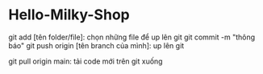 # Hello-Milky-Shop

git add [tên folder/file]: chọn những file để up lên git
git commit -m "thông báo"
git push origin [tên branch của mình]: up lên git

git pull origin main: tải code mới trên git xuống
